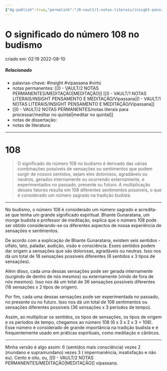```yaml
---
{"dg-publish":true,"permalink":"/0-vault/1-notas-literais/insight-pensamento-e-meditacao/o-significado-do-numero-108-no-budismo/","tags":["insight","vipassana","virtú"],"dgHomeLink":true,"dgShowLocalGraph":true,"dgShowFileTree":true,"dgEnableSearch":true,"noteIcon":""}
---
```


# O significado do número 108 no budismo
criado em: 02:19 2022-08-10

##### Relacionado
- palavras-chave: #insight #vipassana #virtú
- notas permanentes: [[0 - VAULT/2 NOTAS PERMANENTES/MEDITAÇÃO\|MEDITAÇÃO]] [[0 - VAULT/1 NOTAS LITERAIS/INSIGHT PENSAMENTO E MEDITAÇÃO/Vipassana\|0 - VAULT/1 NOTAS LITERAIS/INSIGHT PENSAMENTO E MEDITAÇÃO/Vipassana]]
- [[0 - VAULT/2 NOTAS PERMANENTES/notas literais para processar/meditar no quintal\|meditar no quintal]]
- notas de dissertação:
- notas de literatura: 

---
# 108

>O significado do número 108 no budismo é derivado das várias combinações possíveis de sensações ou sentimentos que podem surgir de nossos sentidos, sejam eles dolorosos, agradáveis ou neutros, gerados internamente ou ocorrendo externamente, e experimentados no passado, presente ou futuro. A multiplicação desses fatores resulta em 108 diferentes sentimentos possíveis, o que é considerado um número sagrado na tradição budista.

---

No budismo, o número 108 é considerado um número sagrado e acredita-se que tenha um grande significado espiritual. Bhante Gunaratana, um monge budista e professor de meditação, explica que o número 108 pode ser obtido considerando-se os diferentes aspectos de nossa experiência de sensações e sentimentos.

De acordo com a explicação de Bhante Gunaratana, existem seis sentidos - olfato, tato, paladar, audição, visão e consciência. Esses sentidos podem dar origem a sensações que são dolorosas, agradáveis ou neutras. Isso nos dá um total de 18 sensações possíveis diferentes (6 sentidos x 3 tipos de sensações).

Além disso, cada uma dessas sensações pode ser gerada internamente (surgindo de dentro de nós mesmos) ou externamente (vindo de fora de nós mesmos). Isso nos dá um total de 36 sensações possíveis diferentes (18 sensações x 2 tipos de origem).

Por fim, cada uma dessas sensações pode ser experimentada no passado, no presente ou no futuro. Isso nos dá um total de 108 sentimentos ou sensações diferentes possíveis (36 sensações x 3 períodos de tempo).

Assim, ao multiplicar os sentidos, os tipos de sensações, os tipos de origem e os períodos de tempo, chegamos ao número 108 (6 x 3 x 2 x 3 = 108). Esse número é considerado de grande importância na tradição budista e é frequentemente usado em práticas espirituais, como meditação e cânticos.

---

Minha versão é algo assim: 6 (sentidos mais consciência) vezes 2 (mundano e supramundano) vezes 3 ( impermanência, insatisfação e não eu). Cento e oito, ou, [[0 - VAULT/2 NOTAS PERMANENTES/MEDITAÇÃO\|MEDITAÇÃO]] vipassana.
